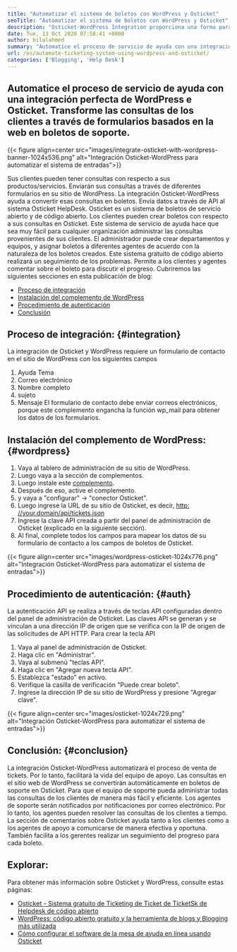 ```yaml
---
title: "Automatizar el sistema de boletos con WordPress y Osticket" 
seoTitle: "Automatizar el sistema de boletos con WordPress y Osticket" 
description: "Osticket-WordPress Integration proporciona una forma para que los clientes generen boletos de soporte desde el sitio de WordPress y los administre desde Osticket Dashboard." 
date: Tue, 13 Oct 2020 07:58:41 +0000
author: bilalahmed
summary: "Automatice el proceso de servicio de ayuda con una integración perfecta de WordPress e Osticket. Transforme las consultas de los clientes a través de formularios basados ​​en la web en boletos de soporte." 
url: /es/automate-ticketing-system-using-wordpress-and-osticket/
categories: ['Blogging', 'Help Desk']
---
```


## Automatice el proceso de servicio de ayuda con una integración perfecta de WordPress e Osticket. Transforme las consultas de los clientes a través de formularios basados ​​en la web en boletos de soporte.

{{< figure align=center src="images/integrate-osticket-with-wordpress-banner-1024x536.png" alt="Integración Osticket-WordPress para automatizar el sistema de entradas">}}

Sus clientes pueden tener consultas con respecto a sus productos/servicios. Enviarán sus consultas a través de diferentes formularios en su sitio de WordPress. La integración Osticket-WordPress ayuda a convertir esas consultas en boletos. Envía datos a través de API al sistema Osticket HelpDesk.
Osticket es un sistema de boletos de servicio abierto y de código abierto. Los clientes pueden crear boletos con respecto a sus consultas en Osticket. Este sistema de servicio de ayuda hace que sea muy fácil para cualquier organización administrar las consultas provenientes de sus clientes. El administrador puede crear departamentos y equipos, y asignar boletos a diferentes agentes de acuerdo con la naturaleza de los boletos creados. Este sistema gratuito de código abierto realizará un seguimiento de los problemas. Permite a los clientes y agentes comentar sobre el boleto para discutir el progreso. Cubriremos las siguientes secciones en esta publicación de blog:
  * [Proceso de integración][1]
  * [Instalación del complemento de WordPress][2]
  * [Procedimiento de autenticación][3]
  * [Conclusión][4]

## Proceso de integración: {#integration}

La integración de Osticket y WordPress requiere un formulario de contacto en el sitio de WordPress con los siguientes campos
  1. Ayuda Tema
  2. Correo electrónico
  3. Nombre completo
  4. sujeto
  5. Mensaje
El formulario de contacto debe enviar correos electrónicos, porque este complemento engancha la función wp_mail para obtener los datos de los formularios.

## Instalación del complemento de WordPress: {#wordpress}

  1. Vaya al tablero de administración de su sitio de WordPress.
  2. Luego vaya a la sección de complementos.
  3. Luego instale este [complemento][5].
  4. Después de eso, active el complemento.
  5. y vaya a "configurar" -> "conector Osticket".
  6. Luego ingrese la URL de su sitio de Osticket, es decir, [http: //your.domain/api/tickets.json][6]
  7. Ingrese la clave API creada a partir del panel de administración de Osticket (explicado en la siguiente sección).
  8. Al final, complete todos los campos para mapear los datos de su formulario de contacto a los campos de boletos de Osticket.

{{< figure align=center src="images/wordpress-osticket-1024x776.png" alt="Integración Osticket-WordPress para automatizar el sistema de entradas">}}


## Procedimiento de autenticación: {#auth}

La autenticación API se realiza a través de teclas API configuradas dentro del panel de administración de Osticket. Las claves API se generan y se vinculan a una dirección IP de origen que se verifica con la IP de origen de las solicitudes de API HTTP. Para crear la tecla API
  1. Vaya al panel de administración de Osticket.
  2. Haga clic en "Administrar".
  3. Vaya al submenú "teclas API".
  4. Haga clic en "Agregar nueva tecla API".
  5. Establezca "estado" en activo.
  6. Verifique la casilla de verificación "Puede crear boleto".
  7. Ingrese la dirección IP de su sitio de WordPress y presione "Agregar clave".

{{< figure align=center src="images/osticket-1024x729.png" alt="Integración Osticket-WordPress para automatizar el sistema de entradas">}}


## Conclusión: {#conclusion}

La integración Osticket-WordPress automatizará el proceso de venta de tickets. Por lo tanto, facilitará la vida del equipo de apoyo. Las consultas en el sitio web de WordPress se convertirán automáticamente en boletos de soporte en Osticket. Para que el equipo de soporte pueda administrar todas las consultas de los clientes de manera más fácil y eficiente. Los agentes de soporte serán notificados por notificaciones por correo electrónico. Por lo tanto, los agentes pueden resolver las consultas de los clientes a tiempo. La sección de comentarios sobre Osticket ayuda tanto a los clientes como a los agentes de apoyo a comunicarse de manera efectiva y oportuna. También facilita a los gerentes realizar un seguimiento del progreso para cada boleto.

## Explorar:
Para obtener más información sobre Osticket y WordPress, consulte estas páginas:
  * [Osticket - Sistema gratuito de Ticketing de Ticket de TicketSk de Helpdesk de código abierto][7]
  * [WordPress: código abierto gratuito y la herramienta de blogs y Blogging más utilizada][8]
  * [Cómo configurar el software de la mesa de ayuda en línea usando Osticket][9]



[1]: #integration
[2]: #wordpress
[3]: #auth
[4]: #conclusion
[5]: https://href.li/?https://wordpress.org/plugins/scand-osticket-connector/
[6]: https://href.li/?http://your.domain/api/tickets.json
[7]: https://href.li/?https://products.containerize.com/helpdesk/osticket
[8]: https://href.li/?https://products.containerize.com/blogging/wordpress
[9]: https://blog.containerize.com/helpdesk/how-to-set-up-help-desk-system-using-osticket/
